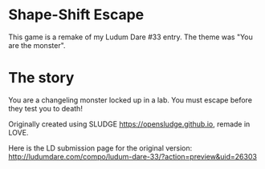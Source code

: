 # Shape-Shift Escape

This game is a remake of my Ludum Dare #33 entry. The theme was "You are the monster".

# The story

You are a changeling monster locked up in a lab. You must escape before they test you to death!

Originally created using SLUDGE https://opensludge.github.io, remade in LOVE.

Here is the LD submission page for the original version: http://ludumdare.com/compo/ludum-dare-33/?action=preview&uid=26303